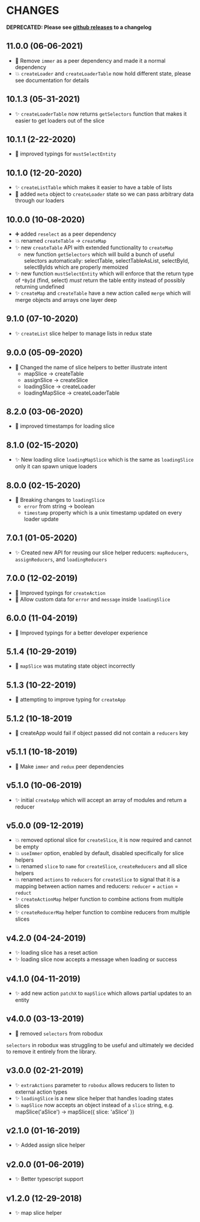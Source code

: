 # CHANGES

**DEPRECATED: Please see
[github releases](https://github.com/neurosnap/robodux/releases) to a
changelog**

## 11.0.0 (06-06-2021)

- :wrench: Remove `immer` as a peer dependency and made it a normal dependency
- :boom: `createLoader` and `createLoaderTable` now hold different state, please
  see documentation for details

## 10.1.3 (05-31-2021)

- :sparkles: `createLoaderTable` now returns `getSelectors` function that makes
  it easier to get loaders out of the slice

## 10.1.1 (2-22-2020)

- :wrench: improved typings for `mustSelectEntity`

## 10.1.0 (12-20-2020)

- :sparkles: `createListTable` which makes it easier to have a table of lists
- :wrench: added `meta` object to `createLoader` state so we can pass arbitrary
  data through our loaders

## 10.0.0 (10-08-2020)

- :heavy_plus_sign: added `reselect` as a peer dependency
- :boom: renamed `createTable` -> `createMap`
- :sparkles: new `createTable` API with extended functionality to `createMap`
  - new function `getSelectors` which will build a bunch of useful selectors
    automatically: selectTable, selectTableAsList, selectById, selectByIds which
    are properly memoized
- :sparkles: new function `mustSelectEntity` which will enforce that the return
  type of `*ById` (find, select) _must_ return the table entity instead of
  possibly returning undefined
- :sparkles: `createMap` and `createTable` have a new action called `merge`
  which will merge objects and arrays one layer deep

## 9.1.0 (07-10-2020)

- :sparkles: `createList` slice helper to manage lists in redux state

## 9.0.0 (05-09-2020)

- :wrench: Changed the name of slice helpers to better illustrate intent
  - mapSlice -> createTable
  - assignSlice -> createSlice
  - loadingSlice -> createLoader
  - loadingMapSlice -> createLoaderTable

## 8.2.0 (03-06-2020)

- :wrench: improved timestamps for loading slice

## 8.1.0 (02-15-2020)

- :sparkles: New loading slice `loadingMapSlice` which is the same as
  `loadingSlice` only it can spawn unique loaders

## 8.0.0 (02-15-2020)

- :wrench: Breaking changes to `loadingSlice`
  - `error` from string -> boolean
  - `timestamp` property which is a unix timestamp updated on every loader
    update

## 7.0.1 (01-05-2020)

- :sparkles: Created new API for reusing our slice helper reducers:
  `mapReducers`, `assignReducers`, and `loadingReducers`

## 7.0.0 (12-02-2019)

- :wrench: Improved typings for `createAction`
- :wrench: Allow custom data for `error` and `message` inside `loadingSlice`

## 6.0.0 (11-04-2019)

- :wrench: Improved typings for a better developer experience

## 5.1.4 (10-29-2019)

- :bug: `mapSlice` was mutating state object incorrectly

## 5.1.3 (10-22-2019)

- :wrench: attempting to improve typing for `createApp`

## 5.1.2 (10-18-2019

- :bug: createApp would fail if object passed did not contain a `reducers` key

## v5.1.1 (10-18-2019)

- :bug: Make `immer` and `redux` peer dependencies

## v5.1.0 (10-06-2019)

- :sparkles: initial `createApp` which will accept an array of modules and
  return a reducer

## v5.0.0 (09-12-2019)

- :boom: removed optional slice for `createSlice`, it is now required and cannot
  be empty
- :boom: `useImmer` option, enabled by default, disabled specifically for slice
  helpers
- :boom: renamed `slice` to `name` for `createSlice`, `createReducers` and all
  slice helpers
- :boom: renamed `actions` to `reducers` for `createSlice` to signal that it is
  a mapping between action names and reducers: `reducer` + `action` = `reduct`
- :sparkles: `createActionMap` helper function to combine actions from multiple
  slices
- :sparkles: `createReducerMap` helper function to combine reducers from
  multiple slices

## v4.2.0 (04-24-2019)

- :sparkles: loading slice has a reset action
- :sparkles: loading slice now accepts a message when loading or success

## v4.1.0 (04-11-2019)

- :sparkles: add new action `patchX` to `mapSlice` which allows partial updates
  to an entity

## v4.0.0 (03-13-2019)

- :hammer: removed `selectors` from robodux

`selectors` in robodux was struggling to be useful and ultimately we decided to
remove it entirely from the library.

## v3.0.0 (02-21-2019)

- :sparkles: `extraActions` parameter to `robodux` allows reducers to listen to
  external action types
- :sparkles: `loadingSlice` is a new slice helper that handles loading states
- :boom: `mapSlice` now accepts an object instead of a `slice` string, e.g.
  mapSlice('aSlice') -> mapSlice({ slice: 'aSlice' })

## v2.1.0 (01-16-2019)

- :sparkles: Added assign slice helper

## v2.0.0 (01-06-2019)

- :sparkles: Better typescript support

## v1.2.0 (12-29-2018)

- :sparkles: map slice helper
